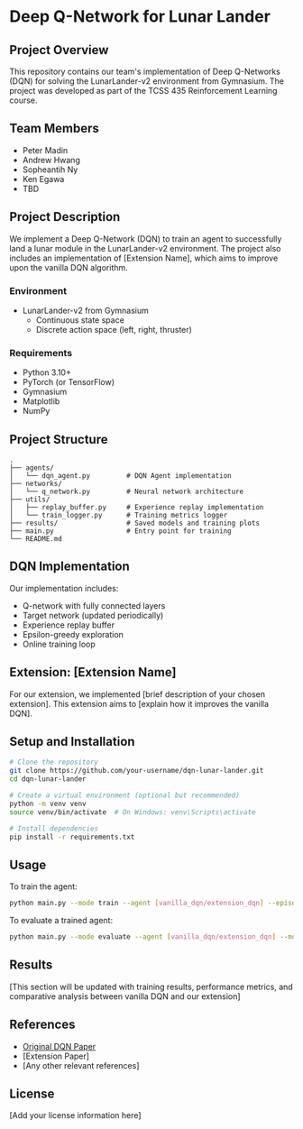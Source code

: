 # Deep Q-Network for Lunar Lander

## Project Overview
This repository contains our team's implementation of Deep Q-Networks (DQN) for solving the LunarLander-v2 environment from Gymnasium. The project was developed as part of the TCSS 435 Reinforcement Learning course.

## Team Members
- Peter Madin
- Andrew Hwang
- Sopheantih Ny
- Ken Egawa
- TBD

## Project Description
We implement a Deep Q-Network (DQN) to train an agent to successfully land a lunar module in the LunarLander-v2 environment. The project also includes an implementation of [Extension Name], which aims to improve upon the vanilla DQN algorithm.

### Environment
- LunarLander-v2 from Gymnasium
  - Continuous state space
  - Discrete action space (left, right, thruster)

### Requirements
- Python 3.10+
- PyTorch (or TensorFlow)
- Gymnasium
- Matplotlib
- NumPy

## Project Structure
```
.
├── agents/
│   └── dqn_agent.py         # DQN Agent implementation
├── networks/
│   └── q_network.py         # Neural network architecture
├── utils/
│   ├── replay_buffer.py     # Experience replay implementation
│   └── train_logger.py      # Training metrics logger
├── results/                 # Saved models and training plots
├── main.py                  # Entry point for training
└── README.md
```

## DQN Implementation
Our implementation includes:
- Q-network with fully connected layers
- Target network (updated periodically)
- Experience replay buffer
- Epsilon-greedy exploration
- Online training loop

## Extension: [Extension Name]
For our extension, we implemented [brief description of your chosen extension]. This extension aims to [explain how it improves the vanilla DQN].

## Setup and Installation
```bash
# Clone the repository
git clone https://github.com/your-username/dqn-lunar-lander.git
cd dqn-lunar-lander

# Create a virtual environment (optional but recommended)
python -m venv venv
source venv/bin/activate  # On Windows: venv\Scripts\activate

# Install dependencies
pip install -r requirements.txt
```

## Usage
To train the agent:
```bash
python main.py --mode train --agent [vanilla_dqn/extension_dqn] --episodes 1000
```

To evaluate a trained agent:
```bash
python main.py --mode evaluate --agent [vanilla_dqn/extension_dqn] --model path/to/model
```

## Results
[This section will be updated with training results, performance metrics, and comparative analysis between vanilla DQN and our extension]

## References
- [Original DQN Paper](https://www.nature.com/articles/nature14236)
- [Extension Paper]
- [Any other relevant references]

## License
[Add your license information here]

